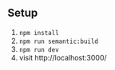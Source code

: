 ## Setup
1. `npm install`
2. `npm run semantic:build`
3. `npm run dev`
4. visit http://localhost:3000/
